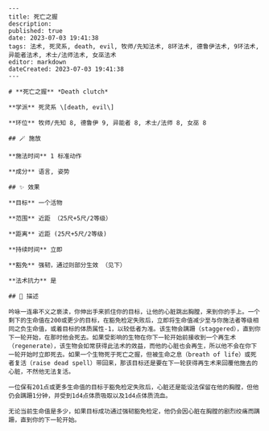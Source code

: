 
    ---
    title: 死亡之握
    description: 
    published: true
    date: 2023-07-03 19:41:38
    tags: 法术, 死灵系, death, evil, 牧师/先知法术, 8环法术, 德鲁伊法术, 9环法术, 异能者法术, 术士/法师法术, 女巫法术
    editor: markdown
    dateCreated: 2023-07-03 19:41:38
    ---

    # **死亡之握** *Death clutch*

    **学派** 死灵系 \[death, evil\] 

    **环位** 牧师/先知 8, 德鲁伊 9, 异能者 8, 术士/法师 8, 女巫 8

    ## 🪄 施放

    **施法时间** 1 标准动作

    **成分** 语言, 姿势

    ## ✨ 效果 

    **目标** 一个活物 

    **范围** 近距 （25尺+5尺/2等级）

    **距离** 近距 (25尺+5尺/2等级)  

    **持续时间** 立即 

    **豁免** 强韧，通过则部分生效 （见下）

    **法术抗力** 是

    ## 📖 描述

    吟咏一连串不义之亵渎，你伸出手来抓住你的目标，让他的心脏跳出胸膛，来到你的手上。一个剩下的生命值在200或更少的目标，在豁免检定失败后，立即将生命值减少至与你施法者等级相同之负生命值，或着目标的体质属性-1，以较低者为准。该生物会蹒跚（staggered），直到你下一轮开始，在那时他会死去。如果受影响的生物在你下一轮开始前接收到一个再生术（regenerate），该生物会如常获得此法术的效益，而他的心脏也会再生，所以他不会在你下一轮开始时立即死去。如果一个生物死于死亡之握，但被生命之息（breath of life）或死者复活（raise dead spell）带回来，那该目标还是要在下一轮获得再生术来回覆他施去的心脏，不然他无法复活。

    一位保有201点或更多生命值的目标于豁免检定失败后，心脏还是能设法保留在他的胸膛，但他仍会蹒跚1分钟，并受到1d4点体质吸取以及1d4点体质流血。

    无论当前生命值是多少，如果目标成功通过强韧豁免检定，他仍会因心脏在胸膛的剧烈绞痛而蹒跚，直到你的下一轮开始。
    